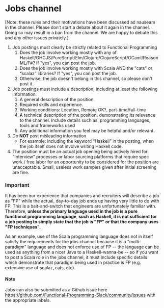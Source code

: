 # Jobs channel

[Note: these rules and their motivations have been discussed ad nauseam in the channel. Please don’t start a debate about it again in the channel. Doing so may result in a ban from the channel. We are happy to debate this and any other issues privately.]

1. Job postings must clearly be strictly related to Functional Programming
    1. Does the job involve working mostly with any of Haskell/GHCJS/PureScript/Elm/Clojure/ClojureScript/OCaml/ReasonML/F#? If "yes", you can post the job.
    2. Does the job involve working mostly with Scala AND the "cats" or “scalaz” libraries? If "yes", you can post the job.
    3. Otherwise, the job doesn't belong in this channel, so please don't post it.
2. Job postings must include a description, including at least the following information:
    1. A general description of the position.
    2. Required skills and experience.
    3. Working conditions: Location, Remote OK?, part-time/full-time
    4. A technical description of the position, demonstrating its relevance to the channel. Include details such as: programming languages, tools and frameworks used
    5. Any additional information you feel may be helpful and/or relevant.
3. Do **NOT** post misleading information
    - For example: including the keyword “Haskell” in the posting, when the job itself does not involve writing Haskell code.
4. The position must be an actual job opening being actively hired for. "Interview" processes or labor sourcing platforms that require spec work / free labor for an opportunity to be considered for the position are unacceptable. Small, useless work samples given after initial screening are fine.

### Important

It has been our experience that companies and recruiters will describe a job as "FP" while the actual, day-to-day job ends up having very little to do with FP. This is a bait-and-switch that engineers are unfortunately familiar with. Therefore, __unless the primary language used in the job is a pure functional programming language, such as Haskell, it is not sufficient for a job posting to simply state that the job is "FP" or that the company uses "FP techniques".__ 

As an example, use of the Scala programming language does not in itself satisfy the requirements for the jobs channel because it is a "multi-paradigm" language and does not enforce use of FP -- the language can be used as anything from a nicer Java to a Haskell-wanna-be -- so if you want to post a Scala role in the jobs channel, it must include specific details which demonstrate that paradigm being used in practice is FP (e.g. extensive use of scalaz, cats, etc).

#### Note

Jobs can also be submitted as a Github issue here https://github.com/Functional-Programming-Slack/community/issues with the appropriate labels. 
